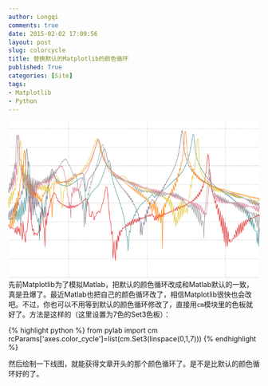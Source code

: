 ```yaml
---
author: Longqi
comments: true
date: 2015-02-02 17:09:56
layout: post
slug: colorcycle
title: 替换默认的Matplotlib的颜色循环
published: True
categories: [Site]
tags:
- Matplotlib
- Python
---
```

![Python](/public/images/colorcyc.png)
先前Matplotlib为了模拟Matlab，把默认的颜色循环改成和Matlab默认的一致，真是丑爆了。最近Matlab也把自己的颜色循环改了，相信Matplotlib很快也会改吧。不过，你也可以不用等到默认的颜色循环修改了，直接用`cm`模块里的色板就好了。方法是这样的（这里设置为7色的Set3色板）：

{% highlight python %}
from pylab import cm
rcParams['axes.color_cycle']=list(cm.Set3(linspace(0,1,7)))
{% endhighlight %}

然后绘制一下线图，就能获得文章开头的那个颜色循环了。是不是比默认的颜色循环好的了。

